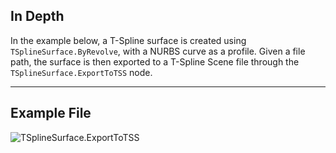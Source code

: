 ## In Depth
In the example below, a T-Spline surface is created using `TSplineSurface.ByRevolve`, with a NURBS curve as a profile.
Given a file path, the surface is then exported to a T-Spline Scene file through the `TSplineSurface.ExportToTSS` node.
___
## Example File

![TSplineSurface.ExportToTSS](./Autodesk.DesignScript.Geometry.TSpline.TSplineSurface.ExportToTSS_img.jpg)
